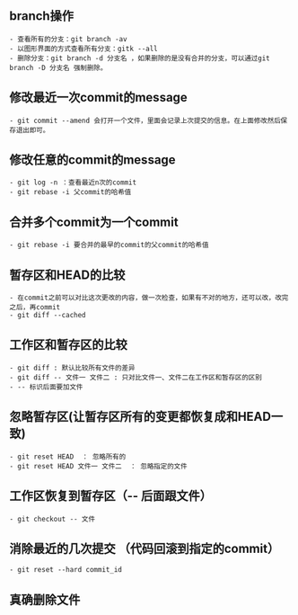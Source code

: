 

## branch操作
	- 查看所有的分支：git branch -av 
	- 以图形界面的方式查看所有分支：gitk --all
	- 删除分支：git branch -d 分支名 ，如果删除的是没有合并的分支，可以通过git branch -D 分支名 强制删除。

## 修改最近一次commit的message
	- git commit --amend 会打开一个文件，里面会记录上次提交的信息。在上面修改然后保存退出即可。

## 修改任意的commit的message
	- git log -n ：查看最近n次的commit
	- git rebase -i 父commit的哈希值

## 合并多个commit为一个commit
	- git rebase -i 要合并的最早的commit的父commit的哈希值

## 暂存区和HEAD的比较
	- 在commit之前可以对比这次更改的内容，做一次检查，如果有不对的地方，还可以改，改完之后，再commit
	- git diff --cached

## 工作区和暂存区的比较
	- git diff : 默认比较所有文件的差异
	- git diff -- 文件一 文件二 : 只对比文件一、文件二在工作区和暂存区的区别
	- -- 标识后面要加文件

## 忽略暂存区(让暂存区所有的变更都恢复成和HEAD一致)
	- git reset HEAD  ： 忽略所有的
	- git reset HEAD 文件一 文件二  ： 忽略指定的文件

## 工作区恢复到暂存区（-- 后面跟文件）
	- git checkout -- 文件 

## 消除最近的几次提交 （代码回滚到指定的commit）
	- git reset --hard commit_id


## 真确删除文件
	





























